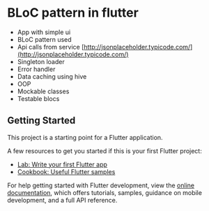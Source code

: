 # BLoC pattern in flutter

- App with simple ui
- BLoC pattern used
- Api calls from service [http://jsonplaceholder.typicode.com/](http://jsonplaceholder.typicode.com/)
- Singleton loader
- Error handler
- Data caching using hive
- OOP
- Mockable classes
- Testable blocs

## Getting Started

This project is a starting point for a Flutter application.

A few resources to get you started if this is your first Flutter project:

- [Lab: Write your first Flutter app](https://docs.flutter.dev/get-started/codelab)
- [Cookbook: Useful Flutter samples](https://docs.flutter.dev/cookbook)

For help getting started with Flutter development, view the
[online documentation](https://docs.flutter.dev/), which offers tutorials,
samples, guidance on mobile development, and a full API reference.
